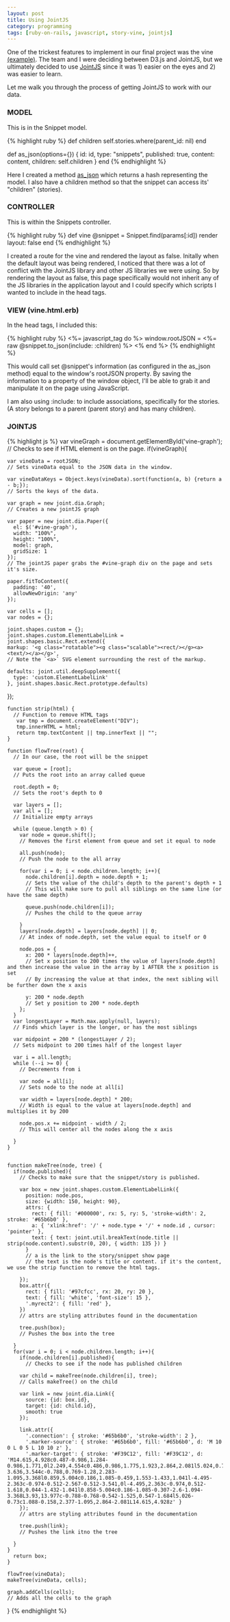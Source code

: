 ```yaml
---
layout: post
title: Using JointJS
category: programming
tags: [ruby-on-rails, javascript, story-vine, jointjs]
---
```


One of the trickest features to implement in our final project was the vine [(example)](http://story-vine-app.herokuapp.com/snippets/18/vine). The team and I were deciding between D3.js and JointJS, but we ultimately decided to use [JointJS](http://www.jointjs.com/) since it was 1) easier on the eyes and 2) was easier to learn.

Let me walk you through the process of getting JointJS to work with our data.

### MODEL

This is in the Snippet model.

{% highlight ruby %}
  def children
    self.stories.where(parent_id: nil)
  end

  def as_json(options={})
    { id: id,
      type: "snippets",
      published: true,
      content: content,
      children: self.children }
  end
{% endhighlight %}

Here I created a method [as_json](http://apidock.com/rails/ActiveModel/Serializers/JSON/as_json) which returns a hash representing the model. I also have a children method so that the snippet can access its' "children" (stories).

### CONTROLLER

This is within the Snippets controller.

{% highlight ruby %}
def vine
  @snippet = Snippet.find(params[:id])
  render layout: false
end
{% endhighlight %}

I created a route for the vine and rendered the layout as false. Initally when the default layout was being rendered, I noticed that there was a lot of conflict with the JointJS library and other JS libraries we were using. So by rendering the layout as false, this page specifically would not inherit any of the JS libraries in the application layout and I could specify which scripts I wanted to include in the head tags.

### VIEW (vine.html.erb)

In the head tags, I included this:

{% highlight ruby %}
<%= javascript_tag do %>
  window.rootJSON = <%= raw @snippet.to_json(include: :children) %>
<% end %>
{% endhighlight %}

This would call set @snippet's information (as configured in the as_json method) equal to the window's rootJSON property. By saving the information to a property of the window object, I'll be able to grab it and manipulate it on the page using JavaScript.

I am also using :include: to include associations, specifically for the stories. (A story belongs to a parent (parent story) and has many children).

### JOINTJS

{% highlight js %}
  var vineGraph = document.getElementById('vine-graph');
  // Checks to see if HTML element is on the page.
  if(vineGraph){

    var vineData = rootJSON;
    // Sets vineData equal to the JSON data in the window.

    var vineDataKeys = Object.keys(vineData).sort(function(a, b) {return a - b;});
    // Sorts the keys of the data.

    var graph = new joint.dia.Graph;
    // Creates a new jointJS graph

    var paper = new joint.dia.Paper({
      el: $('#vine-graph'),
      width: "100%",
      height: "100%",
      model: graph,
      gridSize: 1
    });
    // The jointJS paper grabs the #vine-graph div on the page and sets it's size.

    paper.fitToContent({
      padding: '40',
      allowNewOrigin: 'any'
    });

    var cells = [];
    var nodes = {};

    joint.shapes.custom = {};
    joint.shapes.custom.ElementLabelLink = joint.shapes.basic.Rect.extend({
    markup: '<g class="rotatable"><g class="scalable"><rect/></g><a><text/></a></g>',
    // Note the `<a>` SVG element surrounding the rest of the markup.

    defaults: joint.util.deepSupplement({
      type: 'custom.ElementLabelLink'
    }, joint.shapes.basic.Rect.prototype.defaults)
  });

    function strip(html) {
      // Function to remove HTML tags
       var tmp = document.createElement("DIV");
       tmp.innerHTML = html;
       return tmp.textContent || tmp.innerText || "";
    }

    function flowTree(root) {
      // In our case, the root will be the snippet

      var queue = [root];
      // Puts the root into an array called queue

      root.depth = 0;
      // Sets the root's depth to 0

      var layers = [];
      var all = [];
      // Initialize empty arrays

      while (queue.length > 0) {
        var node = queue.shift();
        // Removes the first element from queue and set it equal to node

        all.push(node);
        // Push the node to the all array

        for(var i = 0; i < node.children.length; i++){
          node.children[i].depth = node.depth + 1;
          // Sets the value of the child's depth to the parent's depth + 1
          // This will make sure to pull all siblings on the same line (or have the same depth)

          queue.push(node.children[i]);
          // Pushes the child to the queue array

        }
        layers[node.depth] = layers[node.depth] || 0;
        // At index of node.depth, set the value equal to itself or 0

        node.pos = {
          x: 200 * layers[node.depth]++,
          // Set x position to 200 times the value of layers[node.depth] and then increase the value in the array by 1 AFTER the x position is set
          // By increasing the value at that index, the next sibling will be further down the x axis

          y: 200 * node.depth
          // Set y position to 200 * node.depth
        };
      }
      var longestLayer = Math.max.apply(null, layers);
      // Finds which layer is the longer, or has the most siblings

      var midpoint = 200 * (longestLayer / 2);
      // Sets midpoint to 200 times half of the longest layer

      var i = all.length;
      while (--i >= 0) {
        // Decrements from i

        var node = all[i];
        // Sets node to the node at all[i]

        var width = layers[node.depth] * 200;
        // Width is equal to the value at layers[node.depth] and multiplies it by 200

        node.pos.x += midpoint - width / 2;
        // This will center all the nodes along the x axis

      }
    }


    function makeTree(node, tree) {
      if(node.published){
        // Checks to make sure that the snippet/story is published.

        var box = new joint.shapes.custom.ElementLabelLink({
          position: node.pos,
          size: {width: 150, height: 90},
          attrs: {
            rect: { fill: '#000000', rx: 5, ry: 5, 'stroke-width': 2, stroke: '#65b6b0' },
            a: { 'xlink:href': '/' + node.type + '/' + node.id , cursor: 'pointer' },
            text: { text: joint.util.breakText(node.title || strip(node.content).substr(0, 20), { width: 135 }) }
          }
          // a is the link to the story/snippet show page
          // the text is the node's title or content. if it's the content, we use the strip function to remove the html tags.

        });
        box.attr({
          rect: { fill: '#97cfcc', rx: 20, ry: 20 },
          text: { fill: 'white', 'font-size': 15 },
          '.myrect2': { fill: 'red' },
        })
        // attrs are styling attributes found in the documentation

        tree.push(box);
        // Pushes the box into the tree

      }
      for(var i = 0; i < node.children.length; i++){
        if(node.children[i].published){
          // Checks to see if the node has published children

        var child = makeTree(node.children[i], tree);
        // Calls makeTree() on the child

        var link = new joint.dia.Link({
          source: {id: box.id},
          target: {id: child.id},
          smooth: true
        });

        link.attr({
          '.connection': { stroke: '#65b6b0', 'stroke-width': 2 },
          '.marker-source': { stroke: '#65b6b0', fill: '#65b6b0', d: 'M 10 0 L 0 5 L 10 10 z' },
          '.marker-target': { stroke: '#F39C12', fill: '#F39C12', d: 'M14.615,4.928c0.487-0.986,1.284-0.986,1.771,0l2.249,4.554c0.486,0.986,1.775,1.923,2.864,2.081l5.024,0.73c1.089,0.158,1.335,0.916,0.547,1.684l-3.636,3.544c-0.788,0.769-1.28,2.283-1.095,3.368l0.859,5.004c0.186,1.085-0.459,1.553-1.433,1.041l-4.495-2.363c-0.974-0.512-2.567-0.512-3.541,0l-4.495,2.363c-0.974,0.512-1.618,0.044-1.432-1.041l0.858-5.004c0.186-1.085-0.307-2.6-1.094-3.368L3.93,13.977c-0.788-0.768-0.542-1.525,0.547-1.684l5.026-0.73c1.088-0.158,2.377-1.095,2.864-2.081L14.615,4.928z' }
        });
        // attrs are styling attributes found in the documentation

        tree.push(link);
        // Pushes the link itno the tree

      }
    }
      return box;
    }

    flowTree(vineData);
    makeTree(vineData, cells);

    graph.addCells(cells);
    // Adds all the cells to the graph
  }
{% endhighlight %}